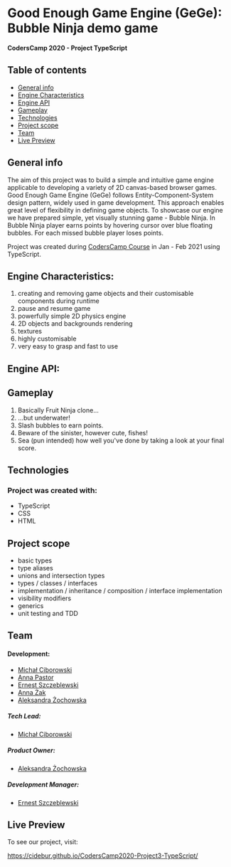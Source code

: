 # Good Enough Game Engine (GeGe): Bubble Ninja demo game

**CodersCamp 2020 - Project TypeScript**

## Table of contents

- [General info](#general-info)
- [Engine Characteristics](#engine-characteristics)
- [Engine API](#engine-API)
- [Gameplay](#gameplay)
- [Technologies](#technologies)
- [Project scope](#project-scope)
- [Team](#team)
- [Live Preview](#live-preview)

## General info

The aim of this project was to build a simple and intuitive game engine applicable to developing a variety of 2D canvas-based browser games.  
Good Enough Game Engine (GeGe) follows Entity-Component-System design pattern, widely used in game development. This approach enables great level of flexibility in defining game objects.
To showcase our engine we have prepared simple, yet visually stunning game - Bubble Ninja. In Bubble Ninja player earns points by hovering cursor over blue floating bubbles. For each missed bubble player loses points.

Project was created during [CodersCamp Course](https://coderscamp.edu.pl) in Jan - Feb 2021 using TypeScript.

## Engine Characteristics:

1. creating and removing game objects and their customisable components during runtime
2. pause and resume game
3. powerfully simple 2D physics engine
4. 2D objects and backgrounds rendering
5. textures
6. highly customisable
7. very easy to grasp and fast to use

## Engine API:

## Gameplay

1. Basically Fruit Ninja clone...
2. ...but underwater!
3. Slash bubbles to earn points.
4. Beware of the sinister, however cute, fishes!
5. Sea (pun intended) how well you've done by taking a look at your final score.

## Technologies

### Project was created with:

- TypeScript
- CSS
- HTML

## Project scope

- basic types
- type aliases
- unions and intersection types
- types / classes / interfaces
- implementation / inheritance / composition / interface implementation
- visibility modifiers
- generics
- unit testing and TDD

## Team

#### Development:

- [Michał Ciborowski](https://github.com/Cidebur)
- [Anna Pastor](https://github.com/anpastor)
- [Ernest Szczeblewski](https://github.com/ESzczeblewski)
- [Anna Żak](https://github.com/AnnZak)
- [Aleksandra Żochowska](https://github.com/AleksandraZochowska)

##### Tech Lead:

- [Michał Ciborowski](https://github.com/Cidebur)

##### Product Owner:

- [Aleksandra Żochowska](https://github.com/AleksandraZochowska)

##### Development Manager:

- [Ernest Szczeblewski](https://github.com/ESzczeblewski)

## Live Preview

To see our project, visit:

https://cidebur.github.io/CodersCamp2020-Project3-TypeScript/